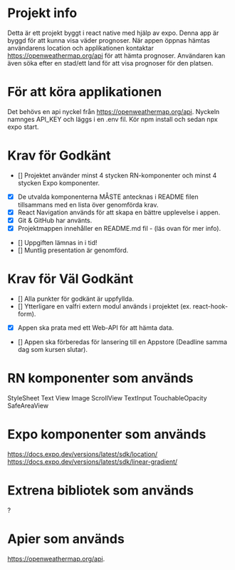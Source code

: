 # Projekt info

Detta är ett projekt byggt i react native med hjälp av expo. Denna app är byggd för att kunna visa väder prognoser.
När appen öppnas hämtas användarens location och applikationen kontaktar https://openweathermap.org/api för att hämta prognoser.
Användaren kan även söka efter en stad/ett land för att visa prognoser för den platsen.

# För att köra applikationen

Det behövs en api nyckel från https://openweathermap.org/api.
Nyckeln namnges API_KEY och läggs i en .env fil.
Kör npm install och sedan npx expo start.

# Krav för Godkänt

- [] Projektet använder minst 4 stycken RN-komponenter och minst 4 stycken Expo komponenter.
- [x] De utvalda komponenterna MÅSTE antecknas i README filen tillsammans med en lista över genomförda krav.
- [x] React Navigation används för att skapa en bättre upplevelse i appen.
- [x] Git & GitHub har använts.
- [x] Projektmappen innehåller en README.md fil - (läs ovan för mer info).
- [] Uppgiften lämnas in i tid!
- [] Muntlig presentation är genomförd.

# Krav för Väl Godkänt

- [] Alla punkter för godkänt är uppfyllda.
- [] Ytterligare en valfri extern modul används i projektet (ex. react-hook-form).
- [x] Appen ska prata med ett Web-API för att hämta data.
- [] Appen ska förberedas för lansering till en Appstore (Deadline samma dag som kursen slutar).

# RN komponenter som används

StyleSheet
Text
View
Image
ScrollView
TextInput
TouchableOpacity
SafeAreaView

# Expo komponenter som används

https://docs.expo.dev/versions/latest/sdk/location/
https://docs.expo.dev/versions/latest/sdk/linear-gradient/

# Extrena bibliotek som används

?

# Apier som används

https://openweathermap.org/api.
